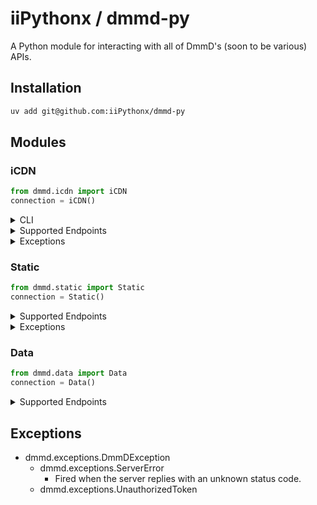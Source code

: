 # iiPythonx / dmmd-py

A Python module for interacting with all of DmmD's (soon to be various) APIs.

## Installation

```sh
uv add git@github.com:iiPythonx/dmmd-py
```

## Modules


### iCDN

```py
from dmmd.icdn import iCDN
connection = iCDN()
```

<details>

<summary>CLI</summary>

```sh
icdn query <UUID>
icdn search --begin --end --minimum --maximum --count --loose --order --page --sort --tags --uuid --query NAME
icdn list --count --page --query
icdn add --file --token --time NAME
icdn update --file --token --time --uuid NAME
icdn remove --token <UUID>
icdn details
```

Nearly everything is optional, for more information, run `icdn --help` or check [DmmD's detailed API docs](https://github.com/DmmDGM/dmmd-icdn).

</details>

<details>

<summary>Supported Endpoints</summary>

```py
class SortOrder(Enum):
    ASCENDING
    DESCENDING

class SortType(Enum):
    NAME
    TIME
    UUID

type DataModel = {
    data: dict
    mime: str
    name: str
    size: int
    tags: list[str]
    time: datetime
    uuid: str
}

type StoreModel = {
    file_limit:   int
    store_limit:  int
    store_length: int
    store_size:   int
    protected:    bool
}

async iCDN.file(uuid: str) -> bytes

async iCDN.query(uuid: str) -> DataModel

async iCDN.add(
    file:   Path,
    name:   str,
    data?:  dict      = {},
    tags?:  list[str] = [],
    time?:  datetime  = datetime.now(),
    token?: str
) -> DataModel

async iCDN.update(
    uuid:   str,
    file?:  Path,
    name?:  str,
    data?:  dict      = {},
    tags?:  list[str] = [],
    time?:  datetime  = datetime.now(),
    token?: str
) -> DataModel

async iCDN.remove(
    uuid:   str,
    token?: str
) -> DataModel

async iCDN.store() -> StoreModel

iCDN.search(
    begin?:   int,
    end?:     int,
    minimum?: int,
    maximum?: int
    count?    int         = 25,
    loose?:   bool        = False,
    name?:    str,
    order?:   SortOrder   = SortOrder.DESCENDING,
    page?:    int         = 0,
    sort?:    SortType    = SortType.TIME,
    tags?:    list[str],
    uuid?:    str
} -> BuiltCallable

iCDN.list(
    count?: int  = 25
    page?:  int  = 0
) -> BuiltCallable

async BuiltCallable.fetch() -> list[UUID]
async BuiltCallable.query() -> list[DataModel]
```

All endpoints that support querying must be called first with your arguments, and then awaited with any additional options. An example of this is as follows:

```py
endpoint = iCDN.search("bocchi the rock")
await endpoint.query()  # Returns a list of BaseModels
await endpoint.fetch()  # Returns a list of UUIDs
```

</details>

<details>

<summary>Exceptions</summary>

- dmmd.exceptions.DmmDException
    - dmmd.exceptions.BadFile
    - dmmd.exceptions.BadJSON
    - dmmd.exceptions.GenericInvalid
        - dmmd.exceptions.InvalidData
        - dmmd.exceptions.InvalidName
        - dmmd.exceptions.InvalidTags
        - dmmd.exceptions.InvalidTime
        - dmmd.exceptions.InvalidToken
        - dmmd.exceptions.InvalidUUID
    - dmmd.exceptions.LargeSource
    - dmmd.exceptions.MissingAsset
    - dmmd.exceptions.MissingContent
    - dmmd.exceptions.UnauthorizedToken
    - dmmd.exceptions.UnsupportedMime

</details>

### Static

```py
from dmmd.static import Static
connection = Static()
```

<details>

<summary>Supported Endpoints</summary>

```py
async Static.directory(path?: str = "") -> list[str]
async Static.file(path: str) -> bytes
```

</details>

<details>

<summary>Exceptions</summary>

- dmmd.exceptions.DmmDException
    - dmmd.exceptions.OutOfBoundsFile
    - dmmd.exceptions.UnknownEndpoint
    - dmmd.exceptions.UnknownDirectory
    - dmmd.exceptions.UnknownFile

</details>

### Data

```py
from dmmd.data import Data
connection = Data()
```

<details>

<summary>Supported Endpoints</summary>

```py
type Tag = {
    id:   str
    name: str
}

type Anime = {
    begin:   datetime | None
    comment: str | Noned
    end:     datetime | None
    id:      str
    name:    str
    rating:  int | float | None
    tags:    list[str]
    title:   str
    wiki:    str | None
}

type Game = Anime | {
    users: list[str]
}

async Data.tags()  -> list[Tag]
async Data.anime() -> list[Anime]
async Data.games() -> list[Game]
```

</details>

## Exceptions

- dmmd.exceptions.DmmDException
    - dmmd.exceptions.ServerError
        - Fired when the server replies with an unknown status code.
    - dmmd.exceptions.UnauthorizedToken
